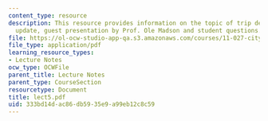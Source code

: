 ```yaml
---
content_type: resource
description: This resource provides information on the topic of trip details, project
  update, guest presentation by Prof. Ole Madson and student questions.
file: https://ol-ocw-studio-app-qa.s3.amazonaws.com/courses/11-027-city-to-city-comparing-researching-and-writing-about-cities-spring-2006/333bd14dac86db5935e9a99eb12c8c59_lect5.pdf
file_type: application/pdf
learning_resource_types:
- Lecture Notes
ocw_type: OCWFile
parent_title: Lecture Notes
parent_type: CourseSection
resourcetype: Document
title: lect5.pdf
uid: 333bd14d-ac86-db59-35e9-a99eb12c8c59
---
```

